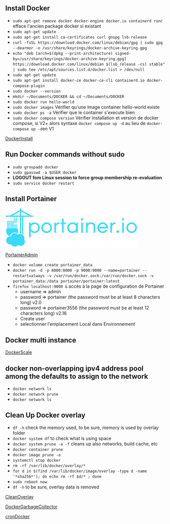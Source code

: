 ## Install Docker

- `sudo apt-get remove docker docker-engine docker.io containerd runc` efface l'ancien package docker si existant
- `sudo apt-get update`
- `sudo apt-get install ca-certificates curl gnupg lsb-release`
- `curl -fsSL https://download.docker.com/linux/debian/gpg | sudo gpg --dearmor -o /usr/share/keyrings/docker-archive-keyring.gpg`
- `echo "deb [arch=$(dpkg --print-architecture) signed-by=/usr/share/keyrings/docker-archive-keyring.gpg] https://download.docker.com/linux/debian $(lsb_release -cs) stable" | sudo tee /etc/apt/sources.list.d/docker.list > /dev/null`
- `sudo apt-get update`
- `sudo apt-get install docker-ce docker-ce-cli containerd.io docker-compose-plugin`
- `sudo docker --version`
- `mkdir ~/Documents/DOCKER && cd ~/Documents/DOCKER`
- `sudo docker run hello-world`
- `sudo docker images` Vérifier qu'une image container hello-world existe
- `sudo docker ps -a` Vérifier que le container s'execute bien
- `sudo docker compose version` Vérifier installation et version de docker compose, si V2+ alors syntaxe `docker compose up -d` au lieu de `docker-compose up -d`en V1

[DockerInstall](https://docs.docker.com/engine/install/debian/)

## Run Docker commands without sudo

- `sudo groupadd docker`
- `sudo gpasswd -a $USER docker`
- **LOGOUT fom Linux session to force group membership re-evaluation**
- `sudo service docker restart`

## Install Portainer

![Portainer](./PORTAINER.png "PORTAINER")

[PortainerAdmin](http://192.168.0.17:9000)

- `docker volume create portainer_data`
- `docker run -d -p 8000:8000 -p 9000:9000 --name=portainer --restart=always -v /var/run/docker.sock:/var/run/docker.sock -v portainer_data:/data portainer/portainer:latest`
- `firefox localhost:9000 &` accès à la page de configuration de Portainer
  - username => admin 
  - password => portainer (the password must be at least 8 characters long) v2.0
  - password => portainer3556 (the password must be at least 12 characters long) v2.16
  - Create user
  - selectionner l'emplacement Local dans Environnement

## Docker multi instance

[DockerScale](https://pspdfkit.com/blog/2018/how-to-use-docker-compose-to-run-multiple-instances-of-a-service-in-development/)

## docker non-overlapping ipv4 address pool among the defaults to assign to the network

- `docker network ls`
- `docker network prune`
- `docker network ls`

## Clean Up Docker overlay

- `df -h` check the memory used, to be sure, memory is used by overlay folder
- `docker system df` to check what is using space
- `docker system prune -a -f` cleans up also networks, build cache, etc
- `docker container prune`
- `docker image prune -a`
- `systemctl stop docker`
- `rm -rf /var/lib/docker/overlay/*`
- `for d in $(find /var/lib/docker/image/overlay -type d -name '*sha256*'); do echo rm -rf $d/* ; done`
- `sudo reboot now`
- `df -h` to be sure, overlay data is removed 

[CleanOverlay](https://stackoverflow.com/questions/31712266/how-to-clean-up-docker-overlay-directory)

[DockerGarbageCollector](https://github.com/spotify/docker-gc)

[cronDocker](https://github.com/flaccid/docker-docker-gc-crond)
